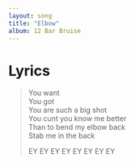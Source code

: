 ```yaml
---
layout: song
title: "Elbow"
album: 12 Bar Bruise
---
```


# Lyrics

> You want  
> You got  
> You are such a big shot  
> You cunt you know me better  
> Than to bend my elbow back  
> Stab me in the back  
> 
> EY EY EY EY EY EY EY EY

